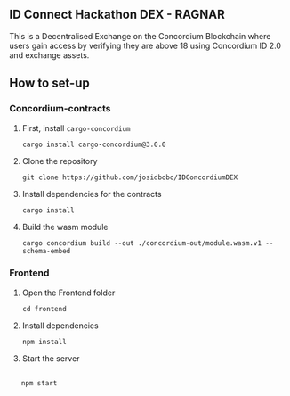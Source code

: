 ## ID Connect Hackathon DEX - RAGNAR
This is a Decentralised Exchange on the Concordium Blockchain where users gain access by verifying they are above 18 using Concordium ID 2.0 and exchange assets.

## How to set-up

### Concordium-contracts

1. First, install `cargo-concordium`
  
       cargo install cargo-concordium@3.0.0
   
3. Clone the repository
   
       git clone https://github.com/josidbobo/IDConcordiumDEX
3. Install dependencies for the contracts
 
       cargo install 
4. Build the wasm module
    
       cargo concordium build --out ./concordium-out/module.wasm.v1 --schema-embed

### Frontend

1. Open the Frontend folder
 
       cd frontend
2. Install dependencies
 
       npm install
3. Start the server
 ##
       npm start



